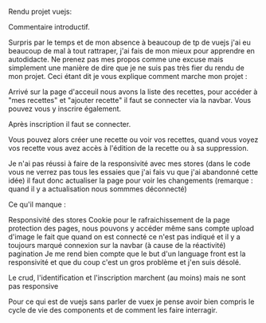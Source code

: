 Rendu projet vuejs:

Commentaire introductif.

Surpris par le temps et de mon absence à beaucoup de tp de vuejs j'ai eu beaucoup de mal à tout rattraper, j'ai fais de mon mieux pour apprendre en autodidacte. Ne prenez pas mes propos comme une excuse mais simplement une manière de dire que je ne suis pas très fier du rendu de mon projet. Ceci étant dit je vous explique comment marche mon projet :

Arrivé sur la page d'acceuil nous avons la liste des recettes, pour accéder à "mes recettes" et "ajouter recette" il faut se connecter via la navbar. Vous pouvez vous y inscrire également.

Après inscription il faut se connecter.

Vous pouvez alors créer une recette ou voir vos recettes, quand vous voyez vos recette vous avez accès à l'édition de la recette ou à sa suppression.

Je n'ai pas réussi à faire de la responsivité avec mes stores (dans le code vous ne verrez pas tous les essaies que j'ai fais vu que j'ai abandonné cette idée) il faut donc actualiser la page pour voir les changements (remarque : quand il y a actualisation nous sommmes déconnecté)

Ce qu'il manque :

Responsivité des stores
Cookie pour le rafraichissement de la page
protection des pages, nous pouvons y accéder même sans compte
upload d'image
le fait que quand on est connecté ce n'est pas indiqué et il y a toujours marqué connexion sur la navbar (à cause de la réactivité)
pagination
Je me rend bien compte que le but d'un language front est la responsivité et que du coup c'est un gros problème et j'en suis désolé.

Le crud, l'identification et l'inscription marchent (au moins) mais ne sont pas responsive

Pour ce qui est de vuejs sans parler de vuex je pense avoir bien compris le cycle de vie des components et de comment les faire interragir.
